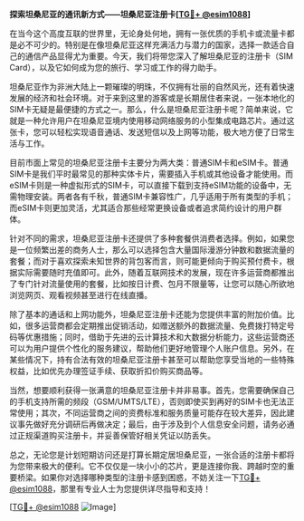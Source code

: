 **探索坦桑尼亚的通讯新方式——坦桑尼亚注册卡[[TG💪+ @esim1088](https://t.me/s/esim1088)]**

在当今这个高度互联的世界里，无论身处何地，拥有一张优质的手机卡或流量卡都是必不可少的。特别是在像坦桑尼亚这样充满活力与潜力的国家，选择一款适合自己的通信产品显得尤为重要。今天，我们将带您深入了解坦桑尼亚的注册卡（SIM Card），以及它如何成为您的旅行、学习或工作的得力助手。

坦桑尼亚作为非洲大陆上一颗璀璨的明珠，不仅拥有壮丽的自然风光，还有着快速发展的经济和社会环境。对于来到这里的游客或是长期居住者来说，一张本地化的SIM卡无疑是最便捷的方式之一。那么，什么是坦桑尼亚注册卡呢？简单来说，它就是一种允许用户在坦桑尼亚境内使用移动网络服务的小型集成电路芯片。通过这张卡，您可以轻松实现语音通话、发送短信以及上网等功能，极大地方便了日常生活与工作。

目前市面上常见的坦桑尼亚注册卡主要分为两大类：普通SIM卡和eSIM卡。普通SIM卡是我们平时最常见的那种实体卡片，需要插入手机或其他设备才能使用。而eSIM卡则是一种虚拟形式的SIM卡，可以直接下载到支持eSIM功能的设备中，无需物理安装。两者各有千秋，普通SIM卡兼容性广，几乎适用于所有类型的手机；而eSIM卡则更加灵活，尤其适合那些经常更换设备或者追求简约设计的用户群体。

针对不同的需求，坦桑尼亚注册卡还提供了多种套餐供消费者选择。例如，如果您是一位频繁出差的商务人士，那么可以选择包含大量国际漫游分钟数和数据流量的套餐；而对于喜欢探索未知世界的背包客而言，则可能更倾向于购买预付费卡，根据实际需要随时充值即可。此外，随着互联网技术的发展，现在许多运营商都推出了专门针对流量使用的套餐，比如按日计费、包月不限量等，让您可以随心所欲地浏览网页、观看视频甚至进行在线直播。

除了基本的通话和上网功能外，坦桑尼亚注册卡还能为您提供丰富的附加价值。比如，很多运营商都会定期推出促销活动，如赠送额外的数据流量、免费拨打特定号码等优惠措施；同时，借助于先进的云计算技术和大数据分析能力，这些运营商还可以为用户提供个性化的服务建议，帮助他们更好地管理个人账户信息。另外，在某些情况下，持有合法有效的坦桑尼亚注册卡甚至可以帮助您享受当地的一些特殊权益，比如优先办理签证手续、获取折扣价购买商品等。

当然，想要顺利获得一张满意的坦桑尼亚注册卡并非易事。首先，您需要确保自己的手机支持所需的频段（GSM/UMTS/LTE），否则即使买到再好的SIM卡也无法正常使用；其次，不同运营商之间的资费标准和服务质量可能存在较大差异，因此建议事先做好充分调研后再做决定；最后，由于涉及到个人信息安全问题，请务必通过正规渠道购买注册卡，并妥善保管好相关凭证以防丢失。

总之，无论您是计划短期访问还是打算长期定居坦桑尼亚，一张合适的注册卡都将为您带来极大的便利。它不仅仅是一块小小的芯片，更是连接你我、跨越时空的重要桥梁。如果你对选择哪种类型的注册卡感到困惑，不妨关注一下[TG💪+ @esim1088](https://t.me/s/esim1088)，那里有专业人士为您提供详尽指导和支持！

[[TG💪+ @esim1088](https://t.me/s/esim1088) ![Image](https://i.postimg.cc/4NQfJmqS/Snipaste-2025-05-13-00-14-12.png)]